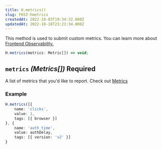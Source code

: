 ```yaml
---
title: H.metrics()
slug: F65Z-hmetrics
createdAt: 2022-10-03T19:34:32.000Z
updatedAt: 2022-10-18T23:23:34.000Z
---
```


This method is used to submit custom metrics. You can learn more about [Frontend Observability.](/product-features/frontend-observability)

```typescript
H.metrics(metrics: Metric[]) => void;
```

## `metrics` *(Metrics\[])* Required

A list of metrics that you'd like to report. Check out [Metrics](/api/client/h-metrics/metrics)&#x20;

### Example

```typescript
H.metrics([{
	name: 'clicks',
	value: 1,
	tags: [{ browser }]
}, {
	name: 'auth_time',
	value: authDelay,
	tags: [{ version: 'v2' }]
}
```

